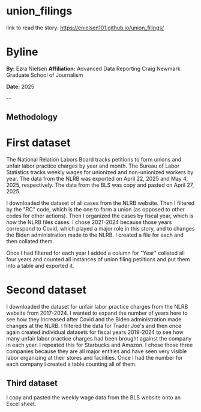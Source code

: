 # union_filings

link to read the story: https://enielsen101.github.io/union_filings/

# Byline

**By:** Ezra Nielsen
**Affiliation:** Advanced Data Reporting Craig Newmark Graduate School of Journalism

**Date:** 2025

--

## Methodology

# First dataset

The National Relation Labors Board tracks petitions to form unions and unfair labor practice charges by year and month. The Bureau of Labor Statistics tracks weekly wages for unionized and non-unionized workers by year. The data from the NLRB was exported on April 22, 2025 and May 4, 2025, respectively. The data from the BLS was copy and pasted on April 27, 2025.

I downloaded the dataset of all cases from the NLRB website. Then I filtered by the "RC" code, which is the one to form a union (as opposed to other codes for other actions). Then I organized the cases by fiscal year, which is how the NLRB files cases. I chose 2021-2024 because those years correspond to Covid, which played a major role in this story, and to changes the Biden administration made to the NLRB. I created a file for each and then collated them.  

Once I had filtered for each year I added a column for "Year" collated all four years and counted all instances of union filing petiitions and put them into a table and exported it.

# Second dataset

I downloaded the dataset for unfair labor practice charges from the NLRB website from 2017-2024. I wanted to expand the number of years here to see how they increased after Covid and the Biden administration made changes at the NLRB. I filtered the data for Trader Joe's and then once again created individual datasets for fiscal years 2019-2024 to see how many unfair labor practice charges had been brought against the company in each year. I repeated this for Starbucks and Amazon. I chose those three companies because they are all major entities and have seen very visible labor organizing at their stores and facilities. Once I had the number for each company I created a table counting all of them.

## Third dataset

I copy and pasted the weekly wage data from the BLS website onto an Excel sheet.


